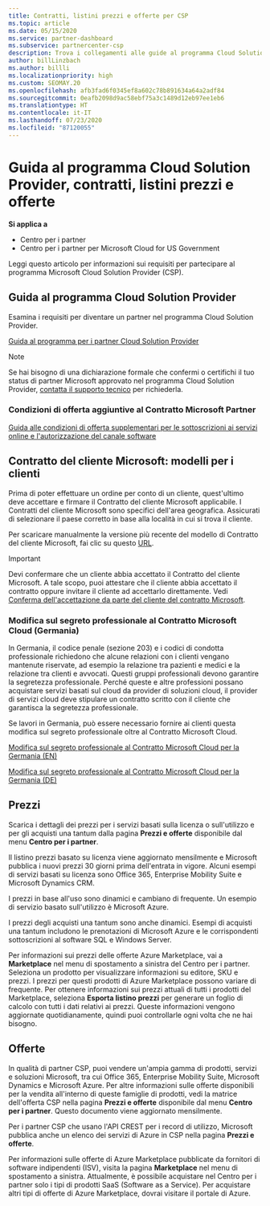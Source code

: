 ```yaml
---
title: Contratti, listini prezzi e offerte per CSP
ms.topic: article
ms.date: 05/15/2020
ms.service: partner-dashboard
ms.subservice: partnercenter-csp
description: Trova i collegamenti alle guide al programma Cloud Solution Provider, ai contratti per i partner, ai contratti per i clienti, ai listini prezzi e alle offerte.
author: billLinzbach
ms.author: billli
ms.localizationpriority: high
ms.custom: SEOMAY.20
ms.openlocfilehash: afb3fad6f0345ef8a602c78b891634a64a2adf84
ms.sourcegitcommit: 0eafb2098d9ac58ebf75a3c1489d12eb97ee1eb6
ms.translationtype: HT
ms.contentlocale: it-IT
ms.lasthandoff: 07/23/2020
ms.locfileid: "87120055"
---
```

# <a name="cloud-solution-provider-program-guide-agreements-price-lists-and-offers"></a>Guida al programma Cloud Solution Provider, contratti, listini prezzi e offerte

**Si applica a**

- Centro per i partner
- Centro per i partner per Microsoft Cloud for US Government


Leggi questo articolo per informazioni sui requisiti per partecipare al programma Microsoft Cloud Solution Provider (CSP).

## <a name="cloud-solution-provider-program-guide"></a>Guida al programma Cloud Solution Provider

Esamina i requisiti per diventare un partner nel programma Cloud Solution Provider.

[Guida al programma per i partner Cloud Solution Provider](https://go.microsoft.com/fwlink/p/?LinkId=617100)

>[!Note]
>Se hai bisogno di una dichiarazione formale che confermi o certifichi il tuo status di partner Microsoft approvato nel programma Cloud Solution Provider, [contatta il supporto tecnico](https://partner.microsoft.com/pcv/servicerequests/create) per richiederla.

### <a name="additional-offer-terms-to-the-microsoft-partner-agreement"></a>Condizioni di offerta aggiuntive al Contratto Microsoft Partner

[Guida alle condizioni di offerta supplementari per le sottoscrizioni ai servizi online e l'autorizzazione del canale software](https://query.prod.cms.rt.microsoft.com/cms/api/am/binary/RE3NOo7)

## <a name="microsoft-customer-agreement-customer-templates"></a>Contratto del cliente Microsoft: modelli per i clienti

Prima di poter effettuare un ordine per conto di un cliente, quest'ultimo deve accettare e firmare il Contratto del cliente Microsoft applicabile. I Contratti del cliente Microsoft sono specifici dell'area geografica. Assicurati di selezionare il paese corretto in base alla località in cui si trova il cliente.

Per scaricare manualmente la versione più recente del modello di Contratto del cliente Microsoft, fai clic su questo [URL](https://aka.ms/customeragreement).

>[!IMPORTANT]
>Devi confermare che un cliente abbia accettato il Contratto del cliente Microsoft. A tale scopo, puoi attestare che il cliente abbia accettato il contratto oppure invitare il cliente ad accettarlo direttamente. Vedi [Conferma dell'accettazione da parte del cliente del contratto Microsoft](confirm-customer-agreement.md).

### <a name="professional-secrecy-amendment-to-the-microsoft-cloud-agreement-germany"></a>Modifica sul segreto professionale al Contratto Microsoft Cloud (Germania)

In Germania, il codice penale (sezione 203) e i codici di condotta professionale richiedono che alcune relazioni con i clienti vengano mantenute riservate, ad esempio la relazione tra pazienti e medici e la relazione tra clienti e avvocati. Questi gruppi professionali devono garantire la segretezza professionale. Perché queste e altre professioni possano acquistare servizi basati sul cloud da provider di soluzioni cloud, il provider di servizi cloud deve stipulare un contratto scritto con il cliente che garantisca la segretezza professionale.

Se lavori in Germania, può essere necessario fornire ai clienti questa modifica sul segreto professionale oltre al Contratto Microsoft Cloud.

[Modifica sul segreto professionale al Contratto Microsoft Cloud per la Germania (EN)](https://go.microsoft.com/fwlink/?linkid=2030827&clcid=0x409)

[Modifica sul segreto professionale al Contratto Microsoft Cloud per la Germania (DE)](https://go.microsoft.com/fwlink/?linkid=2030827&clcid=0x407)

## <a name="pricing"></a>Prezzi

Scarica i dettagli dei prezzi per i servizi basati sulla licenza o sull'utilizzo e per gli acquisti una tantum dalla pagina **Prezzi e offerte** disponibile dal menu **Centro per i partner**.

Il listino prezzi basato su licenza viene aggiornato mensilmente e Microsoft pubblica i nuovi prezzi 30 giorni prima dell'entrata in vigore. Alcuni esempi di servizi basati su licenza sono Office 365, Enterprise Mobility Suite e Microsoft Dynamics CRM. 

I prezzi in base all'uso sono dinamici e cambiano di frequente. Un esempio di servizio basato sull'utilizzo è Microsoft Azure.

I prezzi degli acquisti una tantum sono anche dinamici. Esempi di acquisti una tantum includono le prenotazioni di Microsoft Azure e le corrispondenti sottoscrizioni al software SQL e Windows Server.

Per informazioni sui prezzi delle offerte Azure Marketplace, vai a **Marketplace** nel menu di spostamento a sinistra del Centro per i partner. Seleziona un prodotto per visualizzare informazioni su editore, SKU e prezzi. I prezzi per questi prodotti di Azure Marketplace possono variare di frequente. Per ottenere informazioni sui prezzi attuali di tutti i prodotti del Marketplace, seleziona **Esporta listino prezzi** per generare un foglio di calcolo con tutti i dati relativi ai prezzi. Queste informazioni vengono aggiornate quotidianamente, quindi puoi controllarle ogni volta che ne hai bisogno.

## <a name="offers"></a>Offerte

In qualità di partner CSP, puoi vendere un'ampia gamma di prodotti, servizi e soluzioni Microsoft, tra cui Office 365, Enterprise Mobility Suite, Microsoft Dynamics e Microsoft Azure. Per altre informazioni sulle offerte disponibili per la vendita all'interno di queste famiglie di prodotti, vedi la matrice dell'offerta CSP nella pagina **Prezzi e offerte** disponibile dal menu **Centro per i partner**. Questo documento viene aggiornato mensilmente.

Per i partner CSP che usano l'API CREST per i record di utilizzo, Microsoft pubblica anche un elenco dei servizi di Azure in CSP nella pagina **Prezzi e offerte**.

Per informazioni sulle offerte di Azure Marketplace pubblicate da fornitori di software indipendenti (ISV), visita la pagina **Marketplace** nel menu di spostamento a sinistra. Attualmente, è possibile acquistare nel Centro per i partner solo i tipi di prodotti SaaS (Software as a Service). Per acquistare altri tipi di offerte di Azure Marketplace, dovrai visitare il portale di Azure.
